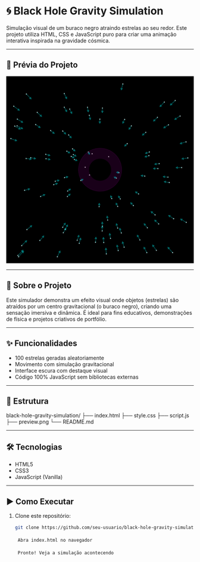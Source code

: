 # 🌀 Black Hole Gravity Simulation

Simulação visual de um buraco negro atraindo estrelas ao seu redor. Este projeto utiliza HTML, CSS e JavaScript puro para criar uma animação interativa inspirada na gravidade cósmica.

---

## 📸 Prévia do Projeto

<img src="preview.png" alt="Black Hole Gravity Simulation Preview" width="600"/>

---

## 🚀 Sobre o Projeto

Este simulador demonstra um efeito visual onde objetos (estrelas) são atraídos por um centro gravitacional (o buraco negro), criando uma sensação imersiva e dinâmica. É ideal para fins educativos, demonstrações de física e projetos criativos de portfólio.

---

## ✨ Funcionalidades

- 100 estrelas geradas aleatoriamente
- Movimento com simulação gravitacional
- Interface escura com destaque visual
- Código 100% JavaScript sem bibliotecas externas

---

## 📁 Estrutura

black-hole-gravity-simulation/
├── index.html
├── style.css
├── script.js
├── preview.png
└── README.md


---

## 🛠️ Tecnologias

- HTML5
- CSS3
- JavaScript (Vanilla)

---

## ▶️ Como Executar

1. Clone este repositório:
   ```bash
   git clone https://github.com/seu-usuario/black-hole-gravity-simulation.git

    Abra index.html no navegador

    Pronto! Veja a simulação acontecendo